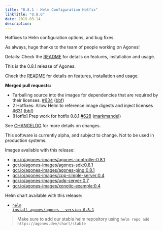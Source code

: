 ```yaml
---
title: "0.8.1 - Helm Configuration Hotfix"
linkTitle: "0.8.0"
date: 2019-03-14
description:
---
```


Hotfixes to Helm configuration options, and bug fixes. 

As always, huge thanks to the team of people working on Agones! 

Details:
Check the <a href="https://github.com/GoogleCloudPlatform/agones/tree/release-0.8.1" >README</a> for details on features, installation and usage.

This is the 0.8.1 release of Agones.

Check the <a href="https://github.com/GoogleCloudPlatform/agones/tree/release-0.8.1" >README</a> for details on features, installation and usage.

**Merged pull requests:**

- Tarballing source into the images for dependencies that are required by their licenses. [\#634](https://github.com/GoogleCloudPlatform/agones/pull/634) ([bbf](https://github.com/bbf))
- 2 Hotfixes: Allow Helm to reference image digests and inject licenses [\#631](https://github.com/GoogleCloudPlatform/agones/pull/631) ([bbf](https://github.com/bbf))
- \[Hotfix\] Prep work for hotfix 0.8.1 [\#628](https://github.com/GoogleCloudPlatform/agones/pull/628) ([markmandel](https://github.com/markmandel))

See <a href="https://github.com/GoogleCloudPlatform/agones/blob/release-0.8.1/CHANGELOG.md" >CHANGELOG</a> for more details on changes.

This software is currently alpha, and subject to change. Not to be used in production systems.

Images available with this release:

- [gcr.io/agones-images/agones-controller:0.8.1](https://gcr.io/agones-images/agones-controller:0.8.1)
- [gcr.io/agones-images/agones-sdk:0.8.1](https://gcr.io/agones-images/agones-sdk:0.8.1)
- [gcr.io/agones-images/agones-ping:0.8.1](https://gcr.io/agones-images/agones-ping:0.8.1)
- [gcr.io/agones-images/cpp-simple-server:0.4](https://gcr.io/agones-images/cpp-simple-server:0.4)
- [gcr.io/agones-images/udp-server:0.7](https://gcr.io/agones-images/udp-server:0.7)
- [gcr.io/agones-images/xonotic-example:0.4](https://gcr.io/agones-images/xonotic-example:0.4)

Helm chart available with this release:

- <a href="https://agones.dev/chart/stable/agones-0.8.1.tgz" ><code>helm install agones/agones --version 0.8.1</code></a>

> Make sure to add our stable helm repository using `helm repo add https://agones.dev/chart/stable`